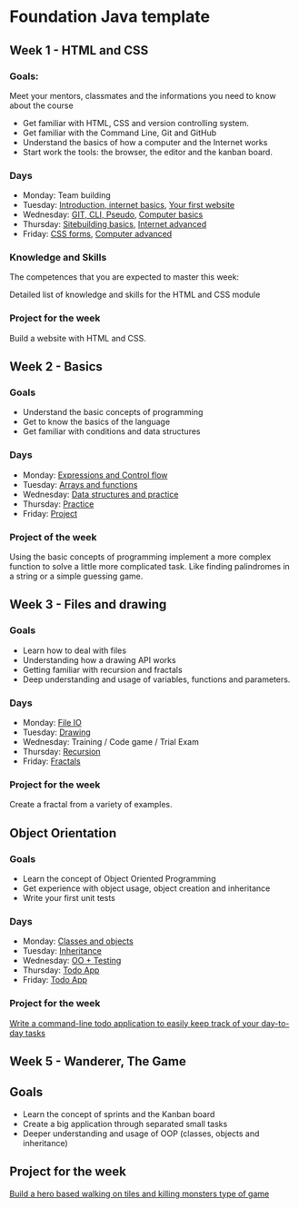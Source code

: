 # Foundation Java template

## Week 1 - HTML and CSS

### Goals:

Meet your mentors, classmates and the informations you need to know about the course
- Get familiar with HTML, CSS and version controlling system.
- Get familiar with the Command Line, Git and GitHub
- Understand the basics of how a computer and the Internet works
- Start work the tools: the browser, the editor and the kanban board.
### Days

- Monday: Team building
- Tuesday: [Introduction, internet basics](https://github.com/greenfox-academy/teaching-materials/tree/master/material/computer-internet-basics/internet-basics.md), [Your first website](https://github.com/greenfox-academy/teaching-materials/tree/master/workshop/first-website)
- Wednesday: [GIT, CLI, Pseudo](https://github.com/greenfox-academy/teaching-materials/tree/master/workshop/command-line), [Computer basics](https://github.com/greenfox-academy/teaching-materials/tree/master/material/computer-internet-basics/computer-basics.md)
- Thursday: [Sitebuilding basics](https://github.com/greenfox-academy/teaching-materials/tree/master/workshop/ui-development/sitebuild-basics), [Internet advanced](https://github.com/greenfox-academy/teaching-materials/tree/master/material/computer-internet-basics/internet-advanced.md)
- Friday: [CSS forms](https://github.com/greenfox-academy/teaching-materials/tree/master/workshop/ui-development/forms), [Computer advanced](https://github.com/greenfox-academy/teaching-materials/tree/master/material/computer-internet-basics/computer-advanced.md)
### Knowledge and Skills

The competences that you are expected to master this week:

Detailed list of knowledge and skills for the HTML and CSS module

### Project for the week

Build a website with HTML and CSS.

## Week 2 - Basics

### Goals
- Understand the basic concepts of programming
- Get to know the basics of the language
- Get familiar with conditions and data structures

### Days
 - Monday: [Expressions and Control flow](https://github.com/greenfox-academy/teaching-materials/blob/master/workshop/expressions-and-control-flow/java.md)
 - Tuesday: [Arrays and functions](https://github.com/greenfox-academy/teaching-materials/blob/master/workshop/functions-and-arrays/java.md)
 - Wednesday: [Data structures and practice](https://github.com/greenfox-academy/teaching-materials/blob/master/workshop/data-structures/java.md)
 - Thursday: [Practice](https://github.com/greenfox-academy/teaching-materials/tree/master/workshop/basics-practice)
 - Friday: [Project](https://github.com/greenfox-academy/teaching-materials/tree/master/project/basics)

### Project of the week
Using the basic concepts of programming implement a more complex function to solve a little more complicated task. Like finding palindromes in a string or a simple guessing game.

## Week 3 - Files and drawing

### Goals
- Learn how to deal with files
- Understanding how a drawing API works
- Getting familiar with recursion and fractals
- Deep understanding and usage of variables, functions and parameters.

### Days
- Monday: [File IO](https://github.com/greenfox-academy/teaching-materials/blob/master/workshop/file-manipulations/java.md)
- Tuesday: [Drawing](https://github.com/greenfox-academy/teaching-materials/blob/master/workshop/drawing/java.md)
- Wednesday: Training / Code game / Trial Exam
- Thursday: [Recursion](https://github.com/greenfox-academy/teaching-materials/blob/master/workshop/recursion/java.md)
- Friday: [Fractals](https://github.com/greenfox-academy/teaching-materials/tree/master/projects/fractal)

### Project for the week
Create a fractal from a variety of examples.

## Object Orientation

### Goals
- Learn the concept of Object Oriented Programming
- Get experience with object usage, object creation and inheritance
- Write your first unit tests

### Days
- Monday: [Classes and objects](https://github.com/greenfox-academy/teaching-materials/blob/master/workshop/oo/java.md)
- Tuesday: [Inheritance](https://github.com/greenfox-academy/teaching-materials/blob/master/workshop/inheritance/java.md)
- Wednesday: [OO + Testing](https://github.com/greenfox-academy/teaching-materials/blob/master/workshop/testing/java.md)
- Thursday: [Todo App](https://github.com/greenfox-academy/teaching-materials/tree/master/projects/todo-app)
- Friday: [Todo App](https://github.com/greenfox-academy/teaching-materials/tree/master/projects/todo-app)

### Project for the week
[Write a command-line todo application to easily keep track of your day-to-day tasks](https://github.com/greenfox-academy/teaching-materials/tree/master/exercises/command-line-apps/todo-app)

## Week 5 - Wanderer, The Game

## Goals
- Learn the concept of sprints and the Kanban board
- Create a big application through separated small tasks
- Deeper understanding and usage of OOP (classes, objects and inheritance)

## Project for the week
[Build a hero based walking on tiles and killing monsters type of game](https://github.com/greenfox-academy/teaching-materials/tree/master/projects/wanderer)
